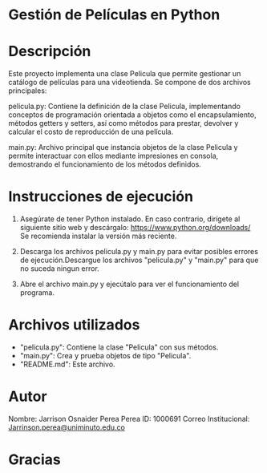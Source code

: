 # Gestión de Películas en Python

# Descripción
Este proyecto implementa una clase Pelicula que permite gestionar un catálogo de películas para una videotienda.
Se compone de dos archivos principales:

pelicula.py: Contiene la definición de la clase Pelicula, implementando conceptos de programación orientada a objetos como el encapsulamiento, métodos getters y setters, así como métodos para prestar, devolver y calcular el costo de reproducción de una película.

main.py: Archivo principal que instancia objetos de la clase Pelicula y permite interactuar con ellos mediante impresiones en consola, demostrando el funcionamiento de los métodos definidos.

# Instrucciones de ejecución
1. Asegúrate de tener Python instalado. En caso contrario, dirígete al siguiente sitio web y descárgalo: https://www.python.org/downloads/
   Se recomienda instalar la versión más reciente.

2. Descarga los archivos pelicula.py y main.py para evitar posibles errores de ejecución.Descargue los archivos "pelicula.py" y "main.py" para que no suceda ningun error.

3. Abre el archivo main.py y ejecútalo para ver el funcionamiento del programa.

# Archivos utilizados
- "pelicula.py": Contiene la clase "Pelicula" con sus métodos.
- "main.py": Crea y prueba objetos de tipo "Pelicula".
- "README.md": Este archivo.

# Autor
Nombre: Jarrison Osnaider Perea Perea
ID: 1000691
Correo Institucional: Jarrinson.perea@uniminuto.edu.co

# Gracias 
